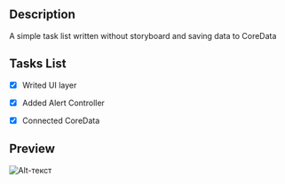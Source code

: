 ## Description

A simple task list written without storyboard and saving data to CoreData


## Tasks List

- [X] Writed UI layer
- [X] Added Alert Controller
- [X] Connected CoreData


## Preview

![Alt-текст](https://igofro.ru/image/ToDoList.gif "Орк")
